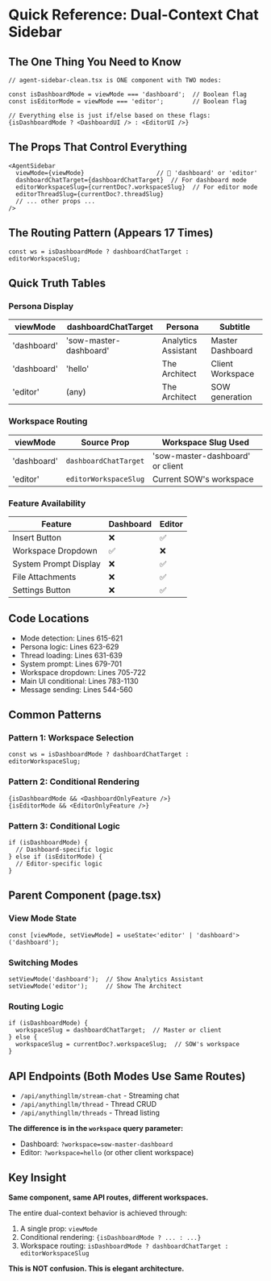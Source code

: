 # Quick Reference: Dual-Context Chat Sidebar

## The One Thing You Need to Know

```tsx
// agent-sidebar-clean.tsx is ONE component with TWO modes:

const isDashboardMode = viewMode === 'dashboard';  // Boolean flag
const isEditorMode = viewMode === 'editor';        // Boolean flag

// Everything else is just if/else based on these flags:
{isDashboardMode ? <DashboardUI /> : <EditorUI />}
```

## The Props That Control Everything

```tsx
<AgentSidebar
  viewMode={viewMode}                    // 🔑 'dashboard' or 'editor'
  dashboardChatTarget={dashboardChatTarget}  // For dashboard mode
  editorWorkspaceSlug={currentDoc?.workspaceSlug}  // For editor mode
  editorThreadSlug={currentDoc?.threadSlug}
  // ... other props ...
/>
```

## The Routing Pattern (Appears 17 Times)

```tsx
const ws = isDashboardMode ? dashboardChatTarget : editorWorkspaceSlug;
```

## Quick Truth Tables

### Persona Display

| viewMode | dashboardChatTarget | Persona | Subtitle |
|----------|---------------------|---------|----------|
| 'dashboard' | 'sow-master-dashboard' | Analytics Assistant | Master Dashboard |
| 'dashboard' | 'hello' | The Architect | Client Workspace |
| 'editor' | (any) | The Architect | SOW generation |

### Workspace Routing

| viewMode | Source Prop | Workspace Slug Used |
|----------|------------|---------------------|
| 'dashboard' | `dashboardChatTarget` | 'sow-master-dashboard' or client |
| 'editor' | `editorWorkspaceSlug` | Current SOW's workspace |

### Feature Availability

| Feature | Dashboard | Editor |
|---------|-----------|--------|
| Insert Button | ❌ | ✅ |
| Workspace Dropdown | ✅ | ❌ |
| System Prompt Display | ❌ | ✅ |
| File Attachments | ❌ | ✅ |
| Settings Button | ❌ | ✅ |

## Code Locations

- Mode detection: Lines 615-621
- Persona logic: Lines 623-629
- Thread loading: Lines 631-639
- System prompt: Lines 679-701
- Workspace dropdown: Lines 705-722
- Main UI conditional: Lines 783-1130
- Message sending: Lines 544-560

## Common Patterns

### Pattern 1: Workspace Selection
```tsx
const ws = isDashboardMode ? dashboardChatTarget : editorWorkspaceSlug;
```

### Pattern 2: Conditional Rendering
```tsx
{isDashboardMode && <DashboardOnlyFeature />}
{isEditorMode && <EditorOnlyFeature />}
```

### Pattern 3: Conditional Logic
```tsx
if (isDashboardMode) {
  // Dashboard-specific logic
} else if (isEditorMode) {
  // Editor-specific logic
}
```

## Parent Component (page.tsx)

### View Mode State
```tsx
const [viewMode, setViewMode] = useState<'editor' | 'dashboard'>('dashboard');
```

### Switching Modes
```tsx
setViewMode('dashboard');  // Show Analytics Assistant
setViewMode('editor');     // Show The Architect
```

### Routing Logic
```tsx
if (isDashboardMode) {
  workspaceSlug = dashboardChatTarget;  // Master or client
} else {
  workspaceSlug = currentDoc?.workspaceSlug;  // SOW's workspace
}
```

## API Endpoints (Both Modes Use Same Routes)

- `/api/anythingllm/stream-chat` - Streaming chat
- `/api/anythingllm/thread` - Thread CRUD
- `/api/anythingllm/threads` - Thread listing

**The difference is in the `workspace` query parameter:**
- Dashboard: `?workspace=sow-master-dashboard`
- Editor: `?workspace=hello` (or other client workspace)

## Key Insight

**Same component, same API routes, different workspaces.**

The entire dual-context behavior is achieved through:
1. A single prop: `viewMode`
2. Conditional rendering: `{isDashboardMode ? ... : ...}`
3. Workspace routing: `isDashboardMode ? dashboardChatTarget : editorWorkspaceSlug`

**This is NOT confusion. This is elegant architecture.**
